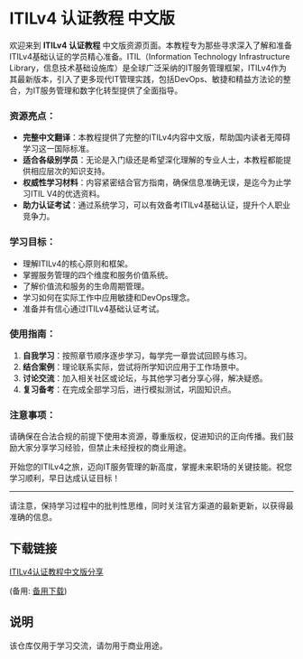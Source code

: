 # ITILv4 认证教程 中文版

欢迎来到 **ITILv4 认证教程** 中文版资源页面。本教程专为那些寻求深入了解和准备ITILv4基础认证的学员精心准备。ITIL（Information Technology Infrastructure Library，信息技术基础设施库）是全球广泛采纳的IT服务管理框架，ITILv4作为其最新版本，引入了更多现代IT管理实践，包括DevOps、敏捷和精益方法论的整合，为IT服务管理和数字化转型提供了全面指导。

### 资源亮点：

- **完整中文翻译**：本教程提供了完整的ITILv4内容中文版，帮助国内读者无障碍学习这一国际标准。
- **适合各级别学员**：无论是入门级还是希望深化理解的专业人士，本教程都能提供相应层次的知识支持。
- **权威性学习材料**：内容紧密结合官方指南，确保信息准确无误，是迄今为止学习ITIL V4的优选资料。
- **助力认证考试**：通过系统学习，可以有效备考ITILv4基础认证，提升个人职业竞争力。

### 学习目标：

- 理解ITILv4的核心原则和框架。
- 掌握服务管理的四个维度和服务价值系统。
- 了解价值流和服务的生命周期管理。
- 学习如何在实际工作中应用敏捷和DevOps理念。
- 准备并有信心通过ITILv4基础认证考试。

### 使用指南：

1. **自我学习**：按照章节顺序逐步学习，每学完一章尝试回顾与练习。
2. **结合案例**：理论联系实际，尝试将所学知识应用于工作场景中。
3. **讨论交流**：加入相关社区或论坛，与其他学习者分享心得，解决疑惑。
4. **复习备考**：在完成全部学习后，进行模拟测试，巩固知识点。

### 注意事项：

请确保在合法合规的前提下使用本资源，尊重版权，促进知识的正向传播。我们鼓励大家分享学习经验，但禁止未经授权的商业用途。

开始您的ITILv4之旅，迈向IT服务管理的新高度，掌握未来职场的关键技能。祝您学习顺利，早日达成认证目标！

---

请注意，保持学习过程中的批判性思维，同时关注官方渠道的最新更新，以获得最准确的信息。

## 下载链接
[ITILv4认证教程中文版分享](https://pan.quark.cn/s/e207f1850cf0) 

(备用: [备用下载](https://pan.baidu.com/s/1UeOgfryLq506Y3tPE7QzLw?pwd=1234))

## 说明

该仓库仅用于学习交流，请勿用于商业用途。
